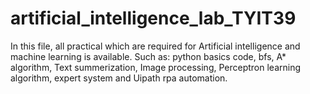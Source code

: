 # artificial_intelligence_lab_TYIT39
In this file, all practical which are required for Artificial intelligence and machine learning is available. Such as: python basics code, bfs, A* algorithm, Text summerization, Image processing, Perceptron learning algorithm, expert system and Uipath rpa automation.
